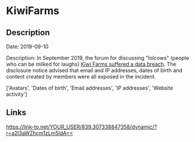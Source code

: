 # KiwiFarms

## Description

Date: 2019-09-10

Description:
In September 2019, the forum for discussing &quot;lolcows&quot; (people who can be milked for laughs) <a href="https://kiwifarms.net/threads/dealing-with-the-compromise.60767/" target="_blank" rel="noopener">Kiwi Farms suffered a data breach</a>. The disclosure notice advised that email and IP addresses, dates of birth and content created by members were all exposed in the incident.


['Avatars', 'Dates of birth', 'Email addresses', 'IP addresses', 'Website activity']

## Links

https://link-to.net/YOUR_USER/839.307338847358/dynamic/?r=a2l3aWZhcm1zLm5ldA==